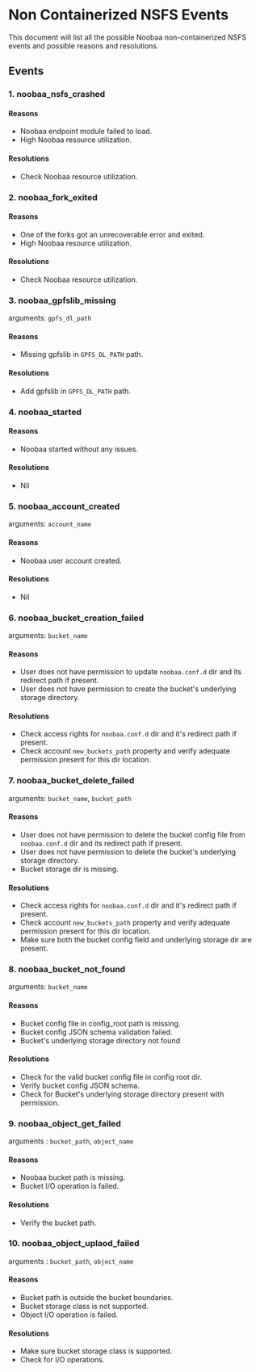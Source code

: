 # Non Containerized NSFS Events

This document will list all the possible Noobaa non-containerized NSFS events and possible reasons and resolutions.

## Events

### 1. noobaa_nsfs_crashed
#### Reasons
- Noobaa endpoint module failed to load.
- High Noobaa resource utilization.

#### Resolutions
- Check Noobaa resource utilization.

### 2. noobaa_fork_exited
#### Reasons
- One of the forks got an unrecoverable error and exited.
- High Noobaa resource utilization.

#### Resolutions
- Check Noobaa resource utilization.

### 3. noobaa_gpfslib_missing
arguments: `gpfs_dl_path`
#### Reasons
- Missing gpfslib in `GPFS_DL_PATH` path.
#### Resolutions
- Add gpfslib in `GPFS_DL_PATH` path.

### 4. noobaa_started
#### Reasons
- Noobaa started without any issues.
#### Resolutions
- Nil

### 5. noobaa_account_created
arguments: `account_name`
#### Reasons
- Noobaa user account created.
#### Resolutions
- Nil

### 6. noobaa_bucket_creation_failed
arguments: `bucket_name`
#### Reasons
- User does not have permission to update `noobaa.conf.d` dir and its redirect path if present.
- User does not have permission to create the bucket's underlying storage directory.

#### Resolutions
- Check access rights for `noobaa.conf.d` dir and it's redirect path if present.
- Check account `new_buckets_path` property and verify adequate permission present for this dir location. 

### 7. noobaa_bucket_delete_failed
arguments: `bucket_name`, `bucket_path`
#### Reasons
- User does not have permission to delete the bucket config file from `noobaa.conf.d` dir and its redirect path if present.
- User does not have permission to delete the bucket's underlying storage directory.
- Bucket storage dir is missing.

#### Resolutions
- Check access rights for `noobaa.conf.d` dir and it's redirect path if present.
- Check account `new_buckets_path` property and verify adequate permission present for this dir location. 
- Make sure both the bucket config field and underlying storage dir are present.

### 8. noobaa_bucket_not_found
arguments: `bucket_name`
#### Reasons
- Bucket config file in config_root path is missing.
- Bucket config JSON schema validation failed.
- Bucket's underlying storage directory not found 
#### Resolutions
- Check for the valid bucket config file in config root dir.
- Verify bucket config JSON schema.
- Check for Bucket's underlying storage directory present with permission.

### 9. noobaa_object_get_failed
arguments : `bucket_path`, `object_name`
#### Reasons
- Noobaa bucket path is missing.
- Bucket I/O operation is failed.
#### Resolutions
- Verify the bucket path.

### 10. noobaa_object_uplaod_failed
arguments : `bucket_path`, `object_name`
#### Reasons
- Bucket path is outside the bucket boundaries.
- Bucket storage class is not supported.
- Object I/O operation is failed.
#### Resolutions
- Make sure bucket storage class is supported.
- Check for I/O operations.